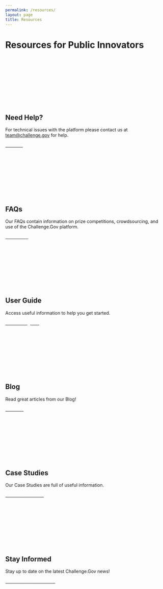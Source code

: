 ```yaml
---
permalink: /resources/
layout: page
title: Resources
---
```

<h1 class="text-center usa-margin-bottom--4 font-weight-bold">Resources for Public Innovators</h1> 
<div class="grid-row grid-gap">
  <div class="usa-width-one-half"> 
    <div class="usa-card">
      <div class="usa-card__body text-center">  
        <svg class="usa-icon" aria-hidden="true" focusable="false" role="img">
          <svg aria-labelledby="help" role="img">
            <title id="help">ChallengeGov help resources</title>        
            <use xlink:href="{{ site.baseurl }}/assets/uswds/img/sprite.svg#support"></use>
          </svg>
        </svg>
        <h2 class="usa-card__heading text-center">Need Help?</h2> 
        <p class="usa-card__text text-center">For technical issues with the platform please contact us at <a href="mailto:team@challenge.gov" class="link">team@challenge.gov</a> for help.</p> 
        <a href="mailto:team@challenge.gov" class="usa-button usa-button margin-bottom-0"><span style="color: #ffffff;">Email us</span></a> 
      </div> 
    </div> 
  </div> 
  <div class="usa-width-one-half"> 
    <div class="usa-card"> 
      <div class="usa-card__body text-center"> 
        <svg class="usa-icon" aria-hidden="true" focusable="false" role="img">
          <svg aria-labelledby="faq" role="img">
            <title id="faq">ChallengeGov frequently asked questions</title>        
            <use xlink:href="{{ site.baseurl }}/assets/uswds/img/sprite.svg#help"></use>
          </svg>
        </svg>
        <h2 class="usa-card__heading text-center">FAQs</h2> 
        <p class="usa-card__text text-center">Our FAQs contain information on prize competitions, crowdsourcing, and use of the Challenge.Gov platform.</p> 
        <a href="{{ site.baseurl }}/public-innovator-faqs/" class="usa-button usa-button margin-bottom-0"><span style="color: #ffffff;">Read FAQs</span></a>         
      </div> 
    </div> 
  </div>  
</div> 
<div class="grid-row grid-gap"> 
  <div class="usa-width-one-half"> 
    <div class="usa-card"> 
      <div class="usa-card__body text-center"> 
        <svg class="usa-icon" aria-hidden="true" focusable="false" role="img">
          <svg aria-labelledby="user-guide" role="img">
            <title id="user-guide">ChallengeGov user guide</title>        
            <use xlink:href="{{ site.baseurl }}/assets/uswds/img/sprite.svg#local_library"></use>
          </svg>
        </svg>
        <h2 class="usa-card__heading text-center">User Guide</h2> 
        <p class="usa-card__text text-center">Access useful information to help you get started.</p> 
        <a href="{{ site.baseurl }}/user-guide/" class="usa-button usa-button margin-bottom-0"><span style="color: #ffffff;">View user guide</span></a>         
      </div> 
    </div> 
  </div>   
  <div class="usa-width-one-half"> 
    <div class="usa-card"> 
      <div class="usa-card__body text-center"> 
        <svg class="usa-icon" aria-hidden="true" focusable="false" role="img">
          <svg aria-labelledby="blog" role="img">
            <title id="blog">ChallengeGov blog</title>        
            <use xlink:href="{{ site.baseurl }}/assets/uswds/img/sprite.svg#local_library"></use>
          </svg>
        </svg>
        <h2 class="usa-card__heading text-center">Blog</h2> 
        <p class="usa-card__text text-center">Read great articles from our Blog!</p> 
        <a href="{{ site.baseurl }}/blog/2024-09-20-agency-directives-on-prize-competitions/" class="usa-button usa-button margin-bottom-0"><span style="color: #ffffff;">Read blog</span></a>         
      </div> 
    </div> 
  </div> 
</div> 
<div class="grid-row grid-gap"> 
  <div class="usa-width-one-half"> 
    <div class="usa-card"> 
      <div class="usa-card__body text-center"> 
        <svg class="usa-icon" aria-hidden="true" focusable="false" role="img">
          <svg aria-labelledby="case-studies" role="img">
            <title id="case-studies">ChallengeGov case studies</title>        
            <use xlink:href="{{ site.baseurl }}/assets/uswds/img/sprite.svg#topic"></use>
          </svg>
        </svg>
        <h2 class="usa-card__heading text-center">Case Studies</h2> 
        <p class="usa-card__text text-center">Our Case Studies are full of useful information.</p> 
        <a href="{{ site.baseurl }}/toolkit/case-studies/" class="usa-button usa-button margin-bottom-0"><span style="color: #ffffff;">Read case studies</span></a>         
      </div> 
    </div> 
  </div> 
  <div class="usa-width-one-half"> 
    <div class="usa-card"> 
      <div class="usa-card__body text-center"> 
        <svg class="usa-icon" aria-hidden="true" focusable="false" role="img">
          <svg aria-labelledby="newsletter-2" role="img">
            <title id="newsletter-2">ChallengeGov public newsletter signup</title>        
            <use xlink:href="{{ site.baseurl }}/assets/uswds/img/sprite.svg#mail"></use>
          </svg>
        </svg>
        <h2 class="usa-card__heading text-center">Stay Informed</h2> 
        <p class="usa-card__text text-center">Stay up to date on the latest Challenge.Gov news!</p> 
        <a href="https://public.govdelivery.com/accounts/USGSATTS/subscriber/topics?qsp=USGSATTS_6" class="usa-button usa-button margin-bottom-0"><span style="color: #ffffff;">Subscribe to newsletter</span></a> <!-- not in staging site --> 
      </div> 
    </div> 
  </div> 
</div> 
